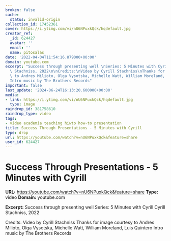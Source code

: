 ```yaml
---
broken: false
cache:
  status: invalid-origin
collection_id: 17452361
cover: https://i.ytimg.com/vi/nU6NPuxkQck/hqdefault.jpg
creator_ref:
  _id: 624427
  avatar: ''
  email: ''
  name: pitosalas
date: '2022-04-04T11:54:16.879000+00:00'
domain: youtube.com
excerpt: "Success through presenting well \nSeries: 5 Minutes with Cyrill\nCyrill\
  \ Stachniss, 2022\n\nCredits:\nVideo by Cyrill Stachniss\nThanks for image courtesy\
  \ to Andres Milioto, Olga Vysotska, Michelle Watt, William Moreland, Luis Quintero\n\
  Intro music by The Brothers Records"
important: false
last_update: '2024-06-24T16:13:20.600000+00:00'
media:
- link: https://i.ytimg.com/vi/nU6NPuxkQck/hqdefault.jpg
  type: image
raindrop_id: 381758610
raindrop_type: video
tags:
- video academia teaching hiwto how-to presentation
title: Success Through Presentations - 5 Minutes with Cyrill
type: drop
url: https://youtube.com/watch?v=nU6NPuxkQck&feature=share
user_id: 624427
---
```


# Success Through Presentations - 5 Minutes with Cyrill

**URL:** https://youtube.com/watch?v=nU6NPuxkQck&feature=share
**Type:** video
**Domain:** youtube.com

**Excerpt:** Success through presenting well 
Series: 5 Minutes with Cyrill
Cyrill Stachniss, 2022

Credits:
Video by Cyrill Stachniss
Thanks for image courtesy to Andres Milioto, Olga Vysotska, Michelle Watt, William Moreland, Luis Quintero
Intro music by The Brothers Records
